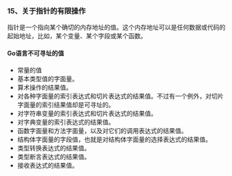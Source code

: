 ### 15、关于指针的有限操作

指针是一个指向某个确切的内存地址的值。这个内存地址可以是任何数据或代码的起始地址，比如，某个变量、某个字段或某个函数。


#### Go语言不可寻址的值  
* 常量的值  
* 基本类型值的字面量。  
* 算术操作的结果值。  
* 对各种字面量的索引表达式和切片表达式的结果值。不过有一个例外，对切片字面量的索引结果值却是可寻址的。  
* 对字符串变量的索引表达式和切片表达式的结果值。  
* 对字典变量的索引表达式的结果值。  
* 函数字面量和方法字面量，以及对它们的调用表达式的结果值。  
* 结构体字面量的字段值，也就是对结构体字面量的选择表达式的结果值。  
* 类型转换表达式的结果值。  
* 类型断言表达式的结果值。  
* 接收表达式的结果值。  
